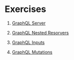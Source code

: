 # Exercises

1. [GraphQL Server](https://labs.reactacademy.io/lab/graphql-server)

2. [GraphQL Nested Resorvers](https://labs.reactacademy.io/lab/graphql-nested-resolvers)

3. [GraphQL Inputs](https://labs.reactacademy.io/lab/graphql-inputs)

4. [GraphQL Mutations](https://labs.reactacademy.io/lab/server-mutations)